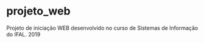 # projeto_web
Projeto de iniciação WEB desenvolvido no curso de Sistemas de Informação do IFAL.
2019
